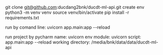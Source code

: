 git clone git@github.com:ducdang2bnk/ducdt-ml-api.git
create env
    python3 -m venv venv
    source venv/bin/activate
    pip install -r requirements.txt



run by comand line: uvicorn app.main:app --reload

run project by pycharm
    name: uvicorn
    env
    module: uvicorn
    script: app.main:app --reload
    working directory: /media/bnk/data/data/ducdt-ml-api